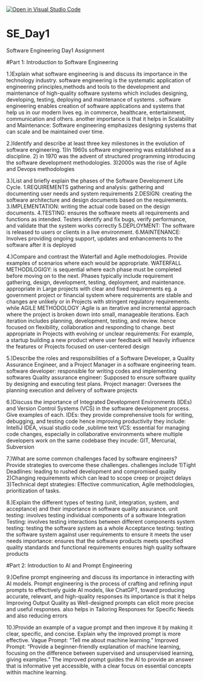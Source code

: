 [![Open in Visual Studio Code](https://classroom.github.com/assets/open-in-vscode-2e0aaae1b6195c2367325f4f02e2d04e9abb55f0b24a779b69b11b9e10269abc.svg)](https://classroom.github.com/online_ide?assignment_repo_id=16932164&assignment_repo_type=AssignmentRepo)
# SE_Day1
Software Engineering Day1 Assignment

#Part 1: Introduction to Software Engineering

1.)Explain what software engineering is and discuss its importance in the technology industry.
  software engineering is the systematic application of engineering principles,methods and tools to the development and maintenance of high-quality software systems which includes 
  designing, developing, testing, deploying and maintenance of systems . 
  software engineering enables creation of software applications and systems that help us in our modern lives eg. in commerce, healthcare, entertainment, communication and others.
  another importance is that it helps in Scalability and Maintenance: Software engineering emphasizes designing systems that can scale and be maintained over time. 

2.)Identify and describe at least three key milestones in the evolution of software engineering.
  1)In 1960s software engineering was established as a discipline. 
  2) in 1970 was the advent of structured programming introducing the software development methodologies.
  3)2000s was the rise of Agile and Devops methodologies

3.)List and briefly explain the phases of the Software Development Life Cycle.
   1.REQUIREMENTS gathering and analysis: gathering and documenting user needs and system requirements
   2.DESIGN: creating the software architecture and design documents based on the requirements.
   3.IMPLEMENTATION: writing the actual code based on the design documents.
   4.TESTING: ensures the software meets all requirements and functions as intended. Testers identify and fix bugs, verify performance, and validate that the system works correctly
   5.DEPLOYMENT: The software is released to users or clients in a live environment.
   6.MAINTENANCE: Involves providing ongoing support, updates and enhancements to the software after it is deployed

4.)Compare and contrast the Waterfall and Agile methodologies. Provide examples of scenarios where each would be appropriate.
    WATERFALL METHODILOGIGY: is sequential where each phase must be completed before moving on to the next. Phases typically include requirement gathering, design, development, testing, 
    deployment, and maintenance. appropriate in Large projects with clear and fixed requirements eg. a government project or financial system where requirements are stable and changes 
    are unlikely or in Projects with stringent regulatory requirements. while 
    AGILE METHODOLOGY :Agile is an iterative and incremental approach where the project is broken down into small, manageable iterations. Each iteration includes planning, development, 
    testing, and review. hence focused on flexibility, collaboration and responding to change. best appropriate in Projects with evolving or unclear requirements: For example, a startup 
    building a new product where user feedback will heavily influence the features or Projects focused on user-centered design 

5.)Describe the roles and responsibilities of a Software Developer, a Quality Assurance Engineer, and a Project Manager in a software engineering team.
    software developer: responsible for writing codes and implementing softwares
    Quality assurance engineer: Supposed to ensure software quality by designing and executing test plans.
    Project manager: Oversees the planning execution and delivery of software projects

6.)Discuss the importance of Integrated Development Environments (IDEs) and Version Control Systems (VCS) in the software development process. Give examples of each.
     IDEs: they provide comprehensive tools for writing, debugging, and testing code hence improving productivity they include: IntelliJ IDEA, visual studio code ,sublime text 
     VCS: essential for managing code changes, especially in collaborative environments where multiple developers work on the same codebase they incude: GIT, Mercurial, Subversion

7.)What are some common challenges faced by software engineers? Provide strategies to overcome these challenges.
   challenges include 1)Tight Deadlines: leading to rushed development and compromised quality
                      2)Changing requirements which can lead to scope creep or project delays
                      3)Technical dept
    strategies: Effective communication, Agile methodologies, prioritization of tasks.

8.)Explain the different types of testing (unit, integration, system, and acceptance) and their importance in software quality assurance.
    unit testing: involves testing individual components of a software
    Integration Testing: involves testing interactions between different components
    system testing: testing the software system as a whole
    Acceptance testing: testing the software system against user requirements to ensure it meets the user needs
    importance: ensures that the software products meets specified quality standards and functional requirements
                 ensures high quality software products
           
#Part 2: Introduction to AI and Prompt Engineering


9.)Define prompt engineering and discuss its importance in interacting with AI models.
     Prompt engineering is the process of crafting and refining input prompts to effectively guide AI models, like ChatGPT, toward producing accurate, relevant, and high-quality responses
     its importance is that it helps  Improving Output Quality as Well-designed prompts can elicit more precise and useful responses. 
     also helps in Tailoring Responses for Specific Needs and also reducing errors

10.)Provide an example of a vague prompt and then improve it by making it clear, specific, and concise. Explain why the improved prompt is more effective.
     Vague Prompt: “Tell me about machine learning.”
     Improved Prompt: “Provide a beginner-friendly explanation of machine learning, focusing on the difference between supervised and unsupervised learning, giving examples.”
     The improved prompt guides the AI to provide an answer that is informative yet accessible, with a clear focus on essential concepts within machine learning. 

